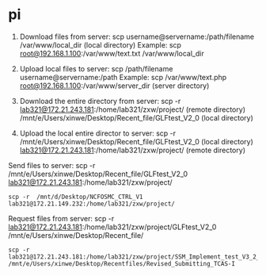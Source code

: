 # pi
1. Download files from server:
    scp username@servername:/path/filename /var/www/local_dir (local directory)
Example:
    scp root@192.168.1.100:/var/www/text.txt /var/www/local_dir
2. Upload local files to server:
    scp /path/filename username@servername:/path
Example:
    scp /var/www/text.php root@192.168.1.100:/var/www/server_dir (server directory)        
3. Download the entire directory from server:
    scp -r lab321@172.21.243.181:/home/lab321/zxw/project/ (remote directory) /mnt/e/Users/xinwe/Desktop/Recent_file/GLFtest_V2_0 (local directory)

4. Upload the local entire director to server:
    scp -r  /mnt/e/Users/xinwe/Desktop/Recent_file/GLFtest_V2_0 (local directory) lab321@172.21.243.181:/home/lab321/zxw/project/ (remote directory)

Send files to server:
    scp -r  /mnt/e/Users/xinwe/Desktop/Recent_file/GLFtest_V2_0 lab321@172.21.243.181:/home/lab321/zxw/project/

    scp -r  /mnt/d/Desktop/NCFOSMC_CTRL_V1 lab321@172.21.149.232:/home/lab321/zxw/project/

Request files from server:
    scp -r lab321@172.21.243.181:/home/lab321/zxw/project/GLFtest_V2_0 /mnt/e/Users/xinwe/Desktop/Recent_file/

    scp -r lab321@172.21.243.181:/home/lab321/zxw/project/SSM_Implement_test_V3_2_2_3 /mnt/e/Users/xinwe/Desktop/Recentfiles/Revised_Submitting_TCAS-I
